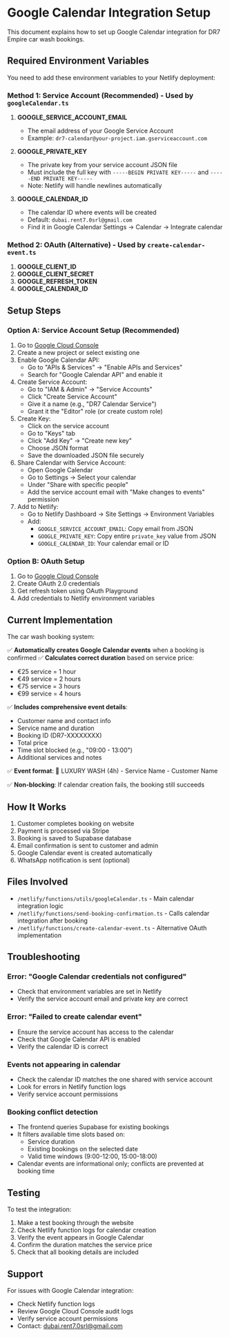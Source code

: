# Google Calendar Integration Setup

This document explains how to set up Google Calendar integration for DR7 Empire car wash bookings.

## Required Environment Variables

You need to add these environment variables to your Netlify deployment:

### Method 1: Service Account (Recommended) - Used by `googleCalendar.ts`

1. **GOOGLE_SERVICE_ACCOUNT_EMAIL**
   - The email address of your Google Service Account
   - Example: `dr7-calendar@your-project.iam.gserviceaccount.com`

2. **GOOGLE_PRIVATE_KEY**
   - The private key from your service account JSON file
   - Must include the full key with `-----BEGIN PRIVATE KEY-----` and `-----END PRIVATE KEY-----`
   - Note: Netlify will handle newlines automatically

3. **GOOGLE_CALENDAR_ID**
   - The calendar ID where events will be created
   - Default: `dubai.rent7.0srl@gmail.com`
   - Find it in Google Calendar Settings → Calendar → Integrate calendar

### Method 2: OAuth (Alternative) - Used by `create-calendar-event.ts`

1. **GOOGLE_CLIENT_ID**
2. **GOOGLE_CLIENT_SECRET**
3. **GOOGLE_REFRESH_TOKEN**
4. **GOOGLE_CALENDAR_ID**

## Setup Steps

### Option A: Service Account Setup (Recommended)

1. Go to [Google Cloud Console](https://console.cloud.google.com/)
2. Create a new project or select existing one
3. Enable Google Calendar API:
   - Go to "APIs & Services" → "Enable APIs and Services"
   - Search for "Google Calendar API" and enable it
4. Create Service Account:
   - Go to "IAM & Admin" → "Service Accounts"
   - Click "Create Service Account"
   - Give it a name (e.g., "DR7 Calendar Service")
   - Grant it the "Editor" role (or create custom role)
5. Create Key:
   - Click on the service account
   - Go to "Keys" tab
   - Click "Add Key" → "Create new key"
   - Choose JSON format
   - Save the downloaded JSON file securely
6. Share Calendar with Service Account:
   - Open Google Calendar
   - Go to Settings → Select your calendar
   - Under "Share with specific people"
   - Add the service account email with "Make changes to events" permission
7. Add to Netlify:
   - Go to Netlify Dashboard → Site Settings → Environment Variables
   - Add:
     - `GOOGLE_SERVICE_ACCOUNT_EMAIL`: Copy email from JSON
     - `GOOGLE_PRIVATE_KEY`: Copy entire `private_key` value from JSON
     - `GOOGLE_CALENDAR_ID`: Your calendar email or ID

### Option B: OAuth Setup

1. Go to [Google Cloud Console](https://console.cloud.google.com/)
2. Create OAuth 2.0 credentials
3. Get refresh token using OAuth Playground
4. Add credentials to Netlify environment variables

## Current Implementation

The car wash booking system:

✅ **Automatically creates Google Calendar events** when a booking is confirmed
✅ **Calculates correct duration** based on service price:
   - €25 service = 1 hour
   - €49 service = 2 hours
   - €75 service = 3 hours
   - €99 service = 4 hours

✅ **Includes comprehensive event details**:
   - Customer name and contact info
   - Service name and duration
   - Booking ID (DR7-XXXXXXXX)
   - Total price
   - Time slot blocked (e.g., "09:00 - 13:00")
   - Additional services and notes

✅ **Event format**: 🚿 LUXURY WASH (4h) - Service Name - Customer Name

✅ **Non-blocking**: If calendar creation fails, the booking still succeeds

## How It Works

1. Customer completes booking on website
2. Payment is processed via Stripe
3. Booking is saved to Supabase database
4. Email confirmation is sent to customer and admin
5. Google Calendar event is created automatically
6. WhatsApp notification is sent (optional)

## Files Involved

- `/netlify/functions/utils/googleCalendar.ts` - Main calendar integration logic
- `/netlify/functions/send-booking-confirmation.ts` - Calls calendar integration after booking
- `/netlify/functions/create-calendar-event.ts` - Alternative OAuth implementation

## Troubleshooting

### Error: "Google Calendar credentials not configured"
- Check that environment variables are set in Netlify
- Verify the service account email and private key are correct

### Error: "Failed to create calendar event"
- Ensure the service account has access to the calendar
- Check that Google Calendar API is enabled
- Verify the calendar ID is correct

### Events not appearing in calendar
- Check the calendar ID matches the one shared with service account
- Look for errors in Netlify function logs
- Verify service account permissions

### Booking conflict detection
- The frontend queries Supabase for existing bookings
- It filters available time slots based on:
  - Service duration
  - Existing bookings on the selected date
  - Valid time windows (9:00-12:00, 15:00-18:00)
- Calendar events are informational only; conflicts are prevented at booking time

## Testing

To test the integration:

1. Make a test booking through the website
2. Check Netlify function logs for calendar creation
3. Verify the event appears in Google Calendar
4. Confirm the duration matches the service price
5. Check that all booking details are included

## Support

For issues with Google Calendar integration:
- Check Netlify function logs
- Review Google Cloud Console audit logs
- Verify service account permissions
- Contact: dubai.rent7.0srl@gmail.com
